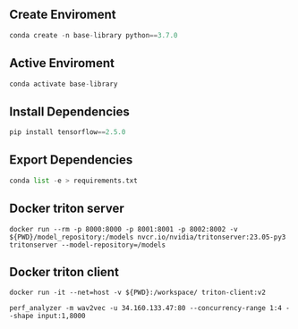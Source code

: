 ## Create Enviroment

```python
conda create -n base-library python==3.7.0
```

## Active Enviroment

```python
conda activate base-library
```

## Install Dependencies

```python
pip install tensorflow==2.5.0
```

## Export Dependencies

```python
conda list -e > requirements.txt
```

## Docker triton server
```
docker run --rm -p 8000:8000 -p 8001:8001 -p 8002:8002 -v ${PWD}/model_repository:/models nvcr.io/nvidia/tritonserver:23.05-py3 tritonserver --model-repository=/models

```

## Docker triton client
```
docker run -it --net=host -v ${PWD}:/workspace/ triton-client:v2

perf_analyzer -m wav2vec -u 34.160.133.47:80 --concurrency-range 1:4 --shape input:1,8000
```
